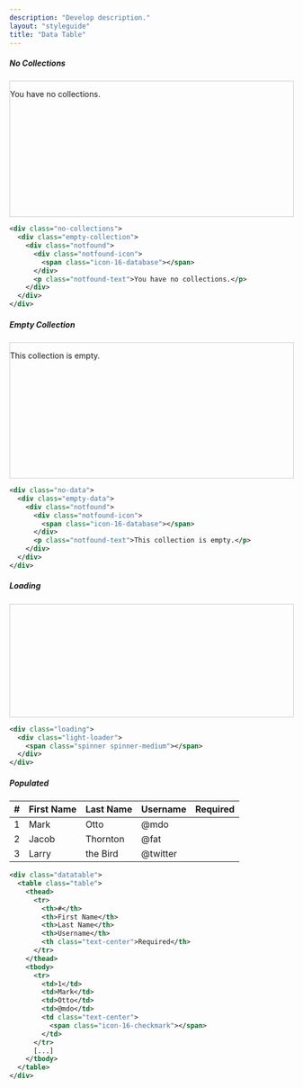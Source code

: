 ```yaml
---
description: "Develop description."
layout: "styleguide"
title: "Data Table"
---
```


##### No Collections

<div style="position: relative; z-index: 1; height: 240px; width: 100%; border: 1px solid rgba(14, 20, 26, 0.2);" class="no-collections">
  <div class="empty-collection">
    <div class="notfound">
      <div class="notfound-icon">
        <span class="icon-16-database"></span>
      </div>
      <p class="notfound-text">You have no collections.</p>
    </div>
  </div>
</div>

```xml
<div class="no-collections">
  <div class="empty-collection">
    <div class="notfound">
      <div class="notfound-icon">
        <span class="icon-16-database"></span>
      </div>
      <p class="notfound-text">You have no collections.</p>
    </div>
  </div>
</div>
```

##### Empty Collection

<div style="position: relative; z-index: 1; height: 240px; width: 100%; border: 1px solid rgba(14, 20, 26, 0.2);" class="no-data">
  <div class="empty-data">
    <div class="notfound">
      <div class="notfound-icon">
        <span class="icon-16-database"></span>
      </div>
      <p class="notfound-text">This collection is empty.</p>
    </div>
  </div>
</div>

```xml
<div class="no-data">
  <div class="empty-data">
    <div class="notfound">
      <div class="notfound-icon">
        <span class="icon-16-database"></span>
      </div>
      <p class="notfound-text">This collection is empty.</p>
    </div>
  </div>
</div>
```

##### Loading
<div style="position: relative; z-index: 1; height: 200px; width: 100%; border: 1px solid rgba(14, 20, 26, 0.2);" class="loading">
  <div class="light-loader">
    <span class="spinner spinner-medium"></span>
  </div>
</div>

```xml
<div class="loading">
  <div class="light-loader">
    <span class="spinner spinner-medium"></span>
  </div>
</div>
```

##### Populated

<div class="datatable">
  <table class="table">
    <thead>
      <tr>
        <th>#</th>
        <th>First Name</th>
        <th>Last Name</th>
        <th>Username</th>
        <th class="text-center">Required</th>
      </tr>
    </thead>
    <tbody>
      <tr>
        <td>1</td>
        <td>Mark</td>
        <td>Otto</td>
        <td>@mdo</td>
        <td class="text-center">
          <span class="icon-16-checkmark"></span>
        </td>
      </tr>
      <tr>
        <td>2</td>
        <td>Jacob</td>
        <td>Thornton</td>
        <td>@fat</td>
        <td class="text-center">
          <span class="icon-16-checkmark"></span>
        </td>
      </tr>
      <tr>
        <td>3</td>
        <td>Larry</td>
        <td>the Bird</td>
        <td>@twitter</td>
        <td class="text-center">
          <span class="icon-16-checkmark"></span>
        </td>
      </tr>
    </tbody>
  </table>
</div>

```xml
<div class="datatable">
  <table class="table">
    <thead>
      <tr>
        <th>#</th>
        <th>First Name</th>
        <th>Last Name</th>
        <th>Username</th>
        <th class="text-center">Required</th>
      </tr>
    </thead>
    <tbody>
      <tr>
        <td>1</td>
        <td>Mark</td>
        <td>Otto</td>
        <td>@mdo</td>
        <td class="text-center">
          <span class="icon-16-checkmark"></span>
        </td>
      </tr>
      [...]
    </tbody>
  </table>
</div>
```
